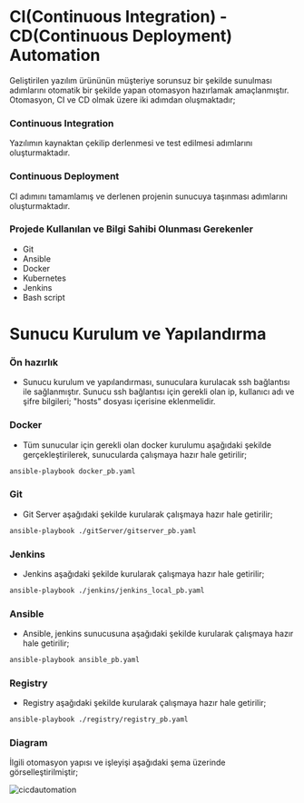 # CI(Continuous Integration) - CD(Continuous Deployment) Automation
Geliştirilen yazılım ürününün müşteriye sorunsuz bir şekilde sunulması adımlarını otomatik bir şekilde yapan otomasyon hazırlamak amaçlanmıştır. Otomasyon, CI ve CD olmak üzere iki adımdan oluşmaktadır;

### Continuous Integration 
Yazılımın kaynaktan çekilip derlenmesi ve test edilmesi adımlarını oluşturmaktadır.

### Continuous Deployment
CI adımını tamamlamış ve derlenen projenin sunucuya taşınması adımlarını oluşturmaktadır.

### Projede Kullanılan ve Bilgi Sahibi Olunması Gerekenler
- Git
- Ansible
- Docker
- Kubernetes
- Jenkins
- Bash script

# Sunucu Kurulum ve Yapılandırma

### Ön hazırlık
- Sunucu kurulum ve yapılandırması, sunuculara kurulacak ssh bağlantısı ile sağlanmıştır. Sunucu ssh bağlantısı için gerekli olan ip, kullanıcı adı ve şifre bilgileri; "hosts" dosyası içerisine eklenmelidir.

### Docker

- Tüm sunucular için gerekli olan docker kurulumu aşağıdaki şekilde gerçekleştirilerek, sunucularda çalışmaya hazır hale getirilir;
```bash
ansible-playbook docker_pb.yaml
```

### Git
- Git Server aşağıdaki şekilde kurularak çalışmaya hazır hale getirilir;
```bash
ansible-playbook ./gitServer/gitserver_pb.yaml
```

### Jenkins
- Jenkins aşağıdaki şekilde kurularak çalışmaya hazır hale getirilir;
```bash
ansible-playbook ./jenkins/jenkins_local_pb.yaml
```

### Ansible
- Ansible, jenkins sunucusuna aşağıdaki şekilde kurularak çalışmaya hazır hale getirilir;
```bash
ansible-playbook ansible_pb.yaml
```

### Registry
- Registry aşağıdaki şekilde kurularak çalışmaya hazır hale getirilir;
```bash
ansible-playbook ./registry/registry_pb.yaml
```

### Diagram
İlgili otomasyon yapısı ve işleyişi aşağıdaki şema üzerinde görselleştirilmiştir;

![cicdautomation](https://user-images.githubusercontent.com/16361055/89730380-b48e1e00-da46-11ea-9162-8922290e45f0.jpg)

